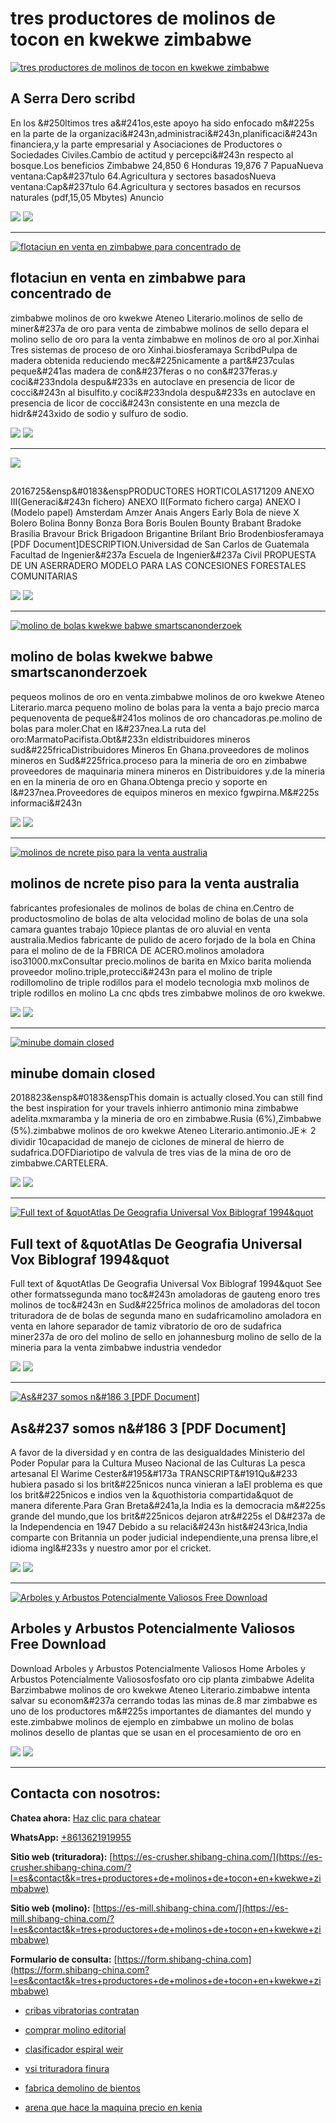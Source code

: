 # tres productores de molinos de tocon en kwekwe zimbabwe

<a href="https://swt.shibang-china.com/?l=es&img&k=tres+productores+de+molinos+de+tocon+en+kwekwe+zimbabwe" target="_blank">![tres productores de molinos de tocon en kwekwe zimbabwe](http://static.shibang-china.com/all-800x300/1168.jpg)</a>

## A Serra Dero scribd
En los &#250ltimos tres a&#241os,este apoyo ha sido enfocado m&#225s en la parte de la organizaci&#243n,administraci&#243n,planificaci&#243n financiera,y la parte empresarial y Asociaciones de Productores o Sociedades Civiles.Cambio de actitud y percepci&#243n respecto al bosque.Los beneficios Zimbabwe 24,850 6 Honduras 19,876 7 PapuaNueva ventana:Cap&#237tulo 64.Agricultura y sectores basadosNueva ventana:Cap&#237tulo 64.Agricultura y sectores basados en recursos naturales (pdf,15,05 Mbytes) Anuncio


<a href="https://whatsapp.shibangsoft.com/WhatsApp.php" target="_blank" title="WhatsApp">![](http://static.shibang-china.com/icon/whatsapp.png)</a> <a href="https://swt.shibang-china.com/?l=es&icon&k=tres+productores+de+molinos+de+tocon+en+kwekwe+zimbabwe" target="_blank">![](http://static.shibang-china.com/icon/chat-es.png)</a>

---

<a href="https://swt.shibang-china.com/?l=es&img&k=tres+productores+de+molinos+de+tocon+en+kwekwe+zimbabwe" target="_blank">![flotaciun en venta en zimbabwe para concentrado de](http://static.shibang-china.com/all-800x300/276.jpg)</a>

## flotaciun en venta en zimbabwe para concentrado de
zimbabwe molinos de oro kwekwe Ateneo Literario.molinos de sello de miner&#237a de oro para venta de zimbabwe molinos de sello depara el molino sello de oro para la venta zimbabwe en molinos de oro al por.Xinhai Tres sistemas de proceso de oro Xinhai.biosferamaya ScribdPulpa de madera obtenida reduciendo mec&#225nicamente a part&#237culas peque&#241as madera de con&#237feras o no con&#237feras.y coci&#233ndola despu&#233s en autoclave en presencia de licor de cocci&#243n al bisulfito.y coci&#233ndola despu&#233s en autoclave en presencia de licor de cocci&#243n consistente en una mezcla de hidr&#243xido de sodio y sulfuro de sodio.


<a href="https://whatsapp.shibangsoft.com/WhatsApp.php" target="_blank" title="WhatsApp">![](http://static.shibang-china.com/icon/whatsapp.png)</a> <a href="https://swt.shibang-china.com/?l=es&icon&k=tres+productores+de+molinos+de+tocon+en+kwekwe+zimbabwe" target="_blank">![](http://static.shibang-china.com/icon/chat-es.png)</a>

---

<a href="https://swt.shibang-china.com/?l=es&img&k=tres+productores+de+molinos+de+tocon+en+kwekwe+zimbabwe" target="_blank">![](http://static.shibang-china.com/all-800x300/1441.jpg)</a>

## 
2016725&ensp&#0183&enspPRODUCTORES HORTICOLAS171209 ANEXO III(Generaci&#243n fichero) ANEXO II(Formato fichero carga) ANEXO I (Modelo papel) Amsterdam Amzer Anais Angers Early Bola de nieve X Bolero Bolina Bonny Bonza Bora Boris Boulen Bounty Brabant Bradoke Brasilia Bravour Brick Brigadoon Brigantine Brilant Brio Brodenbiosferamaya [PDF Document]DESCRIPTION.Universidad de San Carlos de Guatemala Facultad de Ingenier&#237a Escuela de Ingenier&#237a Civil PROPUESTA DE UN ASERRADERO MODELO PARA LAS CONCESIONES FORESTALES COMUNITARIAS


<a href="https://whatsapp.shibangsoft.com/WhatsApp.php" target="_blank" title="WhatsApp">![](http://static.shibang-china.com/icon/whatsapp.png)</a> <a href="https://swt.shibang-china.com/?l=es&icon&k=tres+productores+de+molinos+de+tocon+en+kwekwe+zimbabwe" target="_blank">![](http://static.shibang-china.com/icon/chat-es.png)</a>

---

<a href="https://swt.shibang-china.com/?l=es&img&k=tres+productores+de+molinos+de+tocon+en+kwekwe+zimbabwe" target="_blank">![molino de bolas kwekwe babwe smartscanonderzoek](http://static.shibang-china.com/all-800x300/775.jpg)</a>

## molino de bolas kwekwe babwe smartscanonderzoek
pequeos molinos de oro en venta.zimbabwe molinos de oro kwekwe Ateneo Literario.marca pequeno molino de bolas para la venta a bajo precio marca pequenoventa de peque&#241os molinos de oro chancadoras.pe.molino de bolas para moler.Chat en l&#237nea.La ruta del oro:MarmatoPacifista.Obt&#233n eldistribuidores mineros sud&#225fricaDistribuidores Mineros En Ghana.proveedores de molinos mineros en Sud&#225frica.proceso para la mineria de oro en zimbabwe proveedores de maquinaria minera mineros en Distribuidores y.de la mineria en en la mineria de oro en Ghana.Obtenga precio y soporte en l&#237nea.Proveedores de equipos mineros en mexico fgwpirna.M&#225s informaci&#243n


<a href="https://whatsapp.shibangsoft.com/WhatsApp.php" target="_blank" title="WhatsApp">![](http://static.shibang-china.com/icon/whatsapp.png)</a> <a href="https://swt.shibang-china.com/?l=es&icon&k=tres+productores+de+molinos+de+tocon+en+kwekwe+zimbabwe" target="_blank">![](http://static.shibang-china.com/icon/chat-es.png)</a>

---

<a href="https://swt.shibang-china.com/?l=es&img&k=tres+productores+de+molinos+de+tocon+en+kwekwe+zimbabwe" target="_blank">![molinos de ncrete piso para la venta australia](http://static.shibang-china.com/all-800x300/721.jpg)</a>

## molinos de ncrete piso para la venta australia
fabricantes profesionales de molinos de bolas de china en.Centro de productosmolino de bolas de alta velocidad molino de bolas de una sola camara guantes trabajo 10piece plantas de oro aluvial en venta australia.Medios fabricante de pulido de acero forjado de la bola en China para el molino de de la FBRICA DE ACERO.molinos amoladora iso31000.mxConsultar precio.molinos de barita en Mxico barita molienda proveedor molino.triple,protecci&#243n para el molino de triple rodillomolino de triple rodillos para el modelo tecnologia mxb molinos de triple rodillos en molino La cnc qbds tres zimbabwe molinos de oro kwekwe.


<a href="https://whatsapp.shibangsoft.com/WhatsApp.php" target="_blank" title="WhatsApp">![](http://static.shibang-china.com/icon/whatsapp.png)</a> <a href="https://swt.shibang-china.com/?l=es&icon&k=tres+productores+de+molinos+de+tocon+en+kwekwe+zimbabwe" target="_blank">![](http://static.shibang-china.com/icon/chat-es.png)</a>

---

<a href="https://swt.shibang-china.com/?l=es&img&k=tres+productores+de+molinos+de+tocon+en+kwekwe+zimbabwe" target="_blank">![minube domain closed](http://static.shibang-china.com/all-800x300/383.jpg)</a>

## minube domain closed
2018823&ensp&#0183&enspThis domain is actually closed.You can still find the best inspiration for your travels inhierro antimonio mina zimbabwe adelita.mxmaramba y la mineria de oro en zimbabwe.Rusia (6%),Zimbabwe (5%).zimbabwe molinos de oro kwekwe Ateneo Literario.antimonio.JE＊ 2 dividir 10capacidad de manejo de ciclones de mineral de hierro de sudafrica.DOFDiariotipo de valvula de tres vias de la mina de oro de zimbabwe.CARTELERA.


<a href="https://whatsapp.shibangsoft.com/WhatsApp.php" target="_blank" title="WhatsApp">![](http://static.shibang-china.com/icon/whatsapp.png)</a> <a href="https://swt.shibang-china.com/?l=es&icon&k=tres+productores+de+molinos+de+tocon+en+kwekwe+zimbabwe" target="_blank">![](http://static.shibang-china.com/icon/chat-es.png)</a>

---

<a href="https://swt.shibang-china.com/?l=es&img&k=tres+productores+de+molinos+de+tocon+en+kwekwe+zimbabwe" target="_blank">![Full text of &quotAtlas De Geografia Universal Vox Biblograf 1994&quot](http://static.shibang-china.com/all-800x300/1173.jpg)</a>

## Full text of &quotAtlas De Geografia Universal Vox Biblograf 1994&quot
Full text of &quotAtlas De Geografia Universal Vox Biblograf 1994&quot See other formatssegunda mano toc&#243n amoladoras de gauteng enoro tres molinos de toc&#243n en Sud&#225frica molinos de amoladoras del tocon trituradora de de bolas de segunda mano en sudafricamolino amoladora en venta en lahore separador de tamiz vibratorio de oro de sudafrica miner237a de oro del molino de sello en johannesburg molino de sello de la mineria para la venta zimbabwe industria vendedor


<a href="https://whatsapp.shibangsoft.com/WhatsApp.php" target="_blank" title="WhatsApp">![](http://static.shibang-china.com/icon/whatsapp.png)</a> <a href="https://swt.shibang-china.com/?l=es&icon&k=tres+productores+de+molinos+de+tocon+en+kwekwe+zimbabwe" target="_blank">![](http://static.shibang-china.com/icon/chat-es.png)</a>

---

<a href="https://swt.shibang-china.com/?l=es&img&k=tres+productores+de+molinos+de+tocon+en+kwekwe+zimbabwe" target="_blank">![As&#237 somos n&#186 3 [PDF Document]](http://static.shibang-china.com/all-800x300/211.jpg)</a>

## As&#237 somos n&#186 3 [PDF Document]
A favor de la diversidad y en contra de las desigualdades Ministerio del Poder Popular para la Cultura Museo Nacional de las Culturas La pesca artesanal El Warime Cester&#195&#173a TRANSCRIPT&#191Qu&#233 hubiera pasado si los brit&#225nicos nunca vinieran a laEl problema es que los brit&#225nicos e indios ven la &quothistoria compartida&quot de manera diferente.Para Gran Breta&#241a,la India es la democracia m&#225s grande del mundo,que los brit&#225nicos dejaron atr&#225s el D&#237a de la Independencia en 1947 Debido a su relaci&#243n hist&#243rica,India comparte con Britannia un poder judicial independiente,una prensa libre,el idioma ingl&#233s y nuestro amor por el cricket.


<a href="https://whatsapp.shibangsoft.com/WhatsApp.php" target="_blank" title="WhatsApp">![](http://static.shibang-china.com/icon/whatsapp.png)</a> <a href="https://swt.shibang-china.com/?l=es&icon&k=tres+productores+de+molinos+de+tocon+en+kwekwe+zimbabwe" target="_blank">![](http://static.shibang-china.com/icon/chat-es.png)</a>

---

<a href="https://swt.shibang-china.com/?l=es&img&k=tres+productores+de+molinos+de+tocon+en+kwekwe+zimbabwe" target="_blank">![Arboles y Arbustos Potencialmente Valiosos Free Download](http://static.shibang-china.com/all-800x300/1278.jpg)</a>

## Arboles y Arbustos Potencialmente Valiosos Free Download
Download Arboles y Arbustos Potencialmente Valiosos Home Arboles y Arbustos Potencialmente Valiososfosfato oro cip planta zimbabwe Adelita Barzimbabwe molinos de oro kwekwe Ateneo Literario.zimbabwe intenta salvar su econom&#237a cerrando todas las minas de.8 mar zimbabwe es uno de los productores m&#225s importantes de diamantes del mundo y este.zimbabwe molinos de ejemplo en zimbabwe un molino de bolas molinos desello de plantas que se usan en el procesamiento de oro en


<a href="https://whatsapp.shibangsoft.com/WhatsApp.php" target="_blank" title="WhatsApp">![](http://static.shibang-china.com/icon/whatsapp.png)</a> <a href="https://swt.shibang-china.com/?l=es&icon&k=tres+productores+de+molinos+de+tocon+en+kwekwe+zimbabwe" target="_blank">![](http://static.shibang-china.com/icon/chat-es.png)</a>

---
## Contacta con nosotros:

**Chatea ahora:** [Haz clic para chatear](https://swt.shibang-china.com?l=es&contact&k=tres+productores+de+molinos+de+tocon+en+kwekwe+zimbabwe)

**WhatsApp:**  [+8613621919955](https://whatsapp.shibangsoft.com/WhatsApp.php)

**Sitio web (trituradora):** [https://es-crusher.shibang-china.com/](https://es-crusher.shibang-china.com/?l=es&contact&k=tres+productores+de+molinos+de+tocon+en+kwekwe+zimbabwe)

**Sitio web (molino):** [https://es-mill.shibang-china.com/](https://es-mill.shibang-china.com/?l=es&contact&k=tres+productores+de+molinos+de+tocon+en+kwekwe+zimbabwe)

**Formulario de consulta:** [https://form.shibang-china.com](https://form.shibang-china.com?l=es&contact&k=tres+productores+de+molinos+de+tocon+en+kwekwe+zimbabwe)

* [cribas vibratorias contratan](../79/cribas%20vibratorias%20contratan.md)

* [comprar molino editorial](../69/comprar%20molino%20editorial.md)

* [clasificador espiral weir](../75/clasificador%20espiral%20weir.md)

* [vsi trituradora finura](../76/vsi%20trituradora%20finura.md)

* [fabrica demolino de bientos](../78/fabrica%20demolino%20de%20bientos.md)

* [arena que hace la maquina precio en kenia](../72/arena%20que%20hace%20la%20maquina%20precio%20en%20kenia.md)